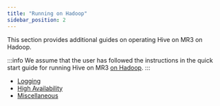 ```yaml
---
title: "Running on Hadoop"
sidebar_position: 2
---
```


This section provides additional guides on operating Hive on MR3 on Hadoop.

:::info
We assume that 
the user has followed the instructions
in the quick start guide for running Hive on MR3 [on Hadoop](/docs/quick/hadoop/).
:::

* [Logging](./logging)
* [High Availability](./high-availability)
* [Miscellaneous](./misc)

